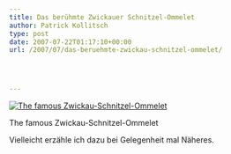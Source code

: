 ```yaml
---
title: Das berühmte Zwickauer Schnitzel-Ommelet
author: Patrick Kollitsch
type: post
date: 2007-07-22T01:17:10+00:00
url: /2007/07/das-beruehmte-zwickau-schnitzel-ommelet/




---
```

<div class="flickr">
  <a href="http://www.flickr.com/photos/schreibblogade/869495355/" title="The famous Zwickau-Schnitzel-Ommelet"><img src="//farm2.static.flickr.com/1237/869495355_fc0f474d97.jpg" alt="The famous Zwickau-Schnitzel-Ommelet" /></a></p> 
  
  <p>
    The famous Zwickau-Schnitzel-Ommelet
  </p>
</div>

Vielleicht erzähle ich dazu bei Gelegenheit mal Näheres.